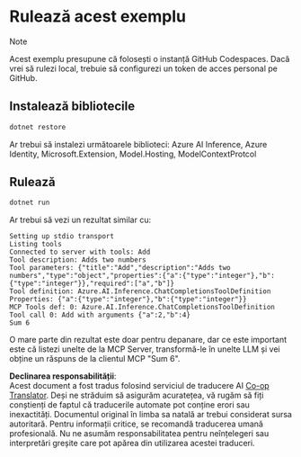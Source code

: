<!--
CO_OP_TRANSLATOR_METADATA:
{
  "original_hash": "24b8b80f2e64a0ee05d1fc394c158638",
  "translation_date": "2025-05-17T10:44:24+00:00",
  "source_file": "03-GettingStarted/03-llm-client/solution/dotnet/README.md",
  "language_code": "ro"
}
-->
# Rulează acest exemplu

> [!NOTE]
> Acest exemplu presupune că folosești o instanță GitHub Codespaces. Dacă vrei să rulezi local, trebuie să configurezi un token de acces personal pe GitHub.

## Instalează bibliotecile

```sh
dotnet restore
```

Ar trebui să instalezi următoarele biblioteci: Azure AI Inference, Azure Identity, Microsoft.Extension, Model.Hosting, ModelContextProtcol 

## Rulează

```sh 
dotnet run
```

Ar trebui să vezi un rezultat similar cu:

```text
Setting up stdio transport
Listing tools
Connected to server with tools: Add
Tool description: Adds two numbers
Tool parameters: {"title":"Add","description":"Adds two numbers","type":"object","properties":{"a":{"type":"integer"},"b":{"type":"integer"}},"required":["a","b"]}
Tool definition: Azure.AI.Inference.ChatCompletionsToolDefinition
Properties: {"a":{"type":"integer"},"b":{"type":"integer"}}
MCP Tools def: 0: Azure.AI.Inference.ChatCompletionsToolDefinition
Tool call 0: Add with arguments {"a":2,"b":4}
Sum 6
```

O mare parte din rezultat este doar pentru depanare, dar ce este important este că listezi unelte de la MCP Server, transformă-le în unelte LLM și vei obține un răspuns de la clientul MCP "Sum 6".

**Declinarea responsabilității**:  
Acest document a fost tradus folosind serviciul de traducere AI [Co-op Translator](https://github.com/Azure/co-op-translator). Deși ne străduim să asigurăm acuratețea, vă rugăm să fiți conștienți de faptul că traducerile automate pot conține erori sau inexactități. Documentul original în limba sa natală ar trebui considerat sursa autoritară. Pentru informații critice, se recomandă traducerea umană profesională. Nu ne asumăm responsabilitatea pentru neînțelegeri sau interpretări greșite care pot apărea din utilizarea acestei traduceri.